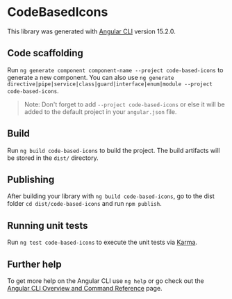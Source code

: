 # CodeBasedIcons

This library was generated with [Angular CLI](https://github.com/angular/angular-cli) version 15.2.0.

## Code scaffolding

Run `ng generate component component-name --project code-based-icons` to generate a new component. You can also use `ng generate directive|pipe|service|class|guard|interface|enum|module --project code-based-icons`.
> Note: Don't forget to add `--project code-based-icons` or else it will be added to the default project in your `angular.json` file. 

## Build

Run `ng build code-based-icons` to build the project. The build artifacts will be stored in the `dist/` directory.

## Publishing

After building your library with `ng build code-based-icons`, go to the dist folder `cd dist/code-based-icons` and run `npm publish`.

## Running unit tests

Run `ng test code-based-icons` to execute the unit tests via [Karma](https://karma-runner.github.io).

## Further help

To get more help on the Angular CLI use `ng help` or go check out the [Angular CLI Overview and Command Reference](https://angular.io/cli) page.
